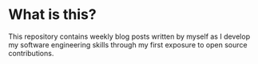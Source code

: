 # What is this?

This repository contains weekly blog posts written by myself as I develop my software engineering skills through my first exposure to open source contributions.
